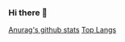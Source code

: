 ### Hi there 👋

[Anurag's github stats](https://github-readme-stats.vercel.app/api?username=Kazzila&count_private=true&show_icons=true&theme=tokyonight)
[Top Langs](https://github-readme-stats.vercel.app/api/top-langs/?username=Kazzila&theme=tokyonight&layout=compact)

<!--
**Kazzila/Kazzila** is a ✨ _special_ ✨ repository because its `README.md` (this file) appears on your GitHub profile.

Here are some ideas to get you started:

- 🔭 I’m currently working on ...
- 🌱 I’m currently learning ...
- 👯 I’m looking to collaborate on ...
- 🤔 I’m looking for help with ...
- 💬 Ask me about ...
- 📫 How to reach me: ...
- 😄 Pronouns: ...
- ⚡ Fun fact: ...
-->
